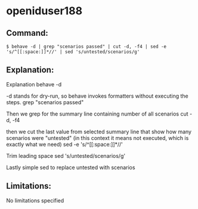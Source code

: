 # openiduser188

## Command:
```
$ behave -d | grep "scenarios passed" | cut -d, -f4 | sed -e 's/^[[:space:]]*//' | sed 's/untested/scenarios/g'
```

## Explanation:
Explanation
behave -d

-d stands for dry-run, so behave invokes formatters without executing the steps.
grep "scenarios passed"

Then we grep for the summary line containing number of all scenarios
cut -d, -f4

then we cut the last value from selected summary line that show how many scenarios were "untested" (in this context it means not executed, which is exactly what we need)
sed -e 's/^[[:space:]]*//'

Trim leading space
sed 's/untested/scenarios/g'

Lastly simple sed to replace untested with scenarios

## Limitations:
No limitations specified

